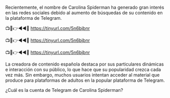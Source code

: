 Recientemente, el nombre de Carolina Spiderman ha generado gran interés en las redes sociales debido al aumento de búsquedas de su contenido en la plataforma de Telegram.

📺📱👉◄◄🔴  https://tinyurl.com/5n6bjbnr

📺📱👉◄◄🔴  https://tinyurl.com/5n6bjbnr

📺📱👉◄◄🔴  https://tinyurl.com/5n6bjbnr

La creadora de contenido española destaca por sus particulares dinámicas e interacción con su público, lo que hace que su popularidad crezca cada vez más. Sin embargo, muchos usuarios intentan acceder al material que produce para plataformas de adultos en la popular plataforma de Telegram.


¿Cuál es la cuenta de Telegram de Carolina Spiderman?

